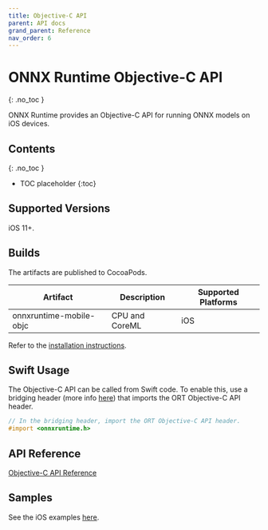 ```yaml
---
title: Objective-C API
parent: API docs
grand_parent: Reference
nav_order: 6
---
```


# ONNX Runtime Objective-C API
{: .no_toc }

ONNX Runtime provides an Objective-C API for running ONNX models on iOS devices.

## Contents
{: .no_toc }

* TOC placeholder
{:toc}

## Supported Versions

iOS 11+.

## Builds

The artifacts are published to CocoaPods.

| Artifact | Description | Supported Platforms |
|-|-|-|
| onnxruntime-mobile-objc | CPU and CoreML | iOS |

Refer to the [installation instructions](../../how-to/mobile/initial-setup.md#iOS).

## Swift Usage

The Objective-C API can be called from Swift code.
To enable this, use a bridging header (more info [here](https://developer.apple.com/documentation/swift/imported_c_and_objective-c_apis/importing_objective-c_into_swift)) that imports the ORT Objective-C API header.

```objectivec
// In the bridging header, import the ORT Objective-C API header.
#import <onnxruntime.h>
```

## API Reference

[Objective-C API Reference](../../../objectivec/index.html)

## Samples

See the iOS examples [here](https://github.com/microsoft/onnxruntime-inference-examples/tree/main/mobile).
